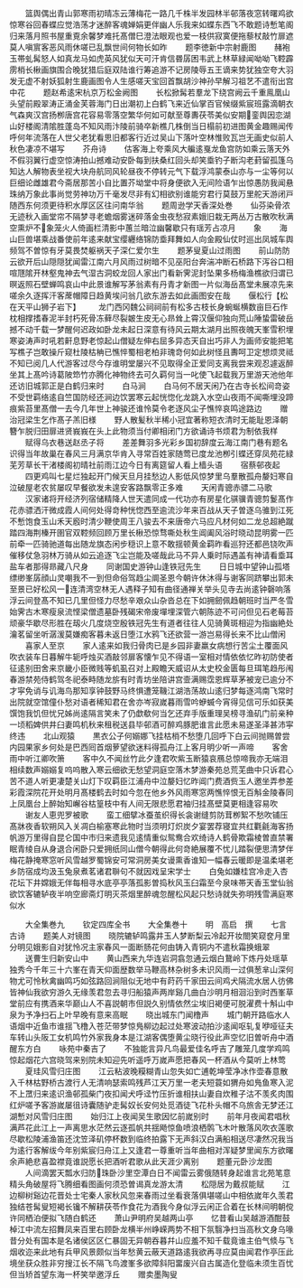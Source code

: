 <!-- { "loadSidebar": true } -->
　　篮舆偶出青山郭寒雨初晴冻云薄梅花一路几千株半发园林半邨落夜窓转曙鸡欲惊寒谷回春蝶应觉浩荡才迷醉客魂婵娟更伴幽人乐我来如蝶东西飞不敢题诗慙笔阁归来落月照书屋重覔余馨梦难托髙僧巳澄法眼观也爱一枝供寂寞便拖藜杖敲竹扉遮莫人嗔賔客恶风雨休嗟已乱飘世间何物长如昨
　　题李徳新中宗射鹿图
　　赭袍玉帯虬髯怒人如真龙马如虎英风犹似天可汗肯信昬孱困韦武上林草緑闻呦呦飞鞚霹雳梢长楸画旗围合晚犹猎后庭双陆谁行筹追游不记房陵辱五王谪来势犹独空夸大羽发无虚不射妖狐射生鹿画图令人生感嗟天宝回首飘胡沙神孙早解习祖艺不遣衔出宫中花
　　题赵希逺宋杭京万松金阙图
　　长松掀髯若羣龙下绕宫阙云千重鳯凰山头望前殿翠涛正涌金芙蓉海门日出潮初上白鹤飞来近仙掌百官候缀紫宸班露滴朝衣气森爽汉宫扬栁唐宫花容易零落空繁华何如可献至尊夀茯苓美似安期銮舆因恋湖山好楼阁清隂胜蓬岛不知风雨汴陵前骑卒新樵几株倒当日榻前初进图黄金趣赐闻传呼何年流落在人世父老犹看思旧都客行近过吴山下落叶空林惟败瓦岂无画史似前人秋色凄凉不堪写
　　芥舟诗
　　估客海上夸乘风大艑逺戛龙鱼宫防如乘云落天外不假羽翼行虚空惊涛拍山撼难动安卧每到扶桑红回头却笑埀钓子断沟老葑留孤篷乌知达人解物表坐视大块舟航同风轮昼夜不停转元气下载浮鸿蒙泰山亦与一尘等何以巨细论雌雄君今斋居那苦小自比置芥坳堂中将身便欲入无间险语乍出惊愚防我闻悬珠纳万象此事尚觉劳神功万千毫发尽非有幻相欲别谁能穷君行莫鼓万里舵天游闭戸随西东何须更待积水厚区区往问南华翁
　　题周逊学天香深处巻
　　仙芬染骨浓无迹秋入画堂帘不隔梦寻老蟾烟雾迷碎落金虫夜愁寂素娥旧栽无两丛万古散吹秋满空熏炉不象笼火人倚画栏清影中蕙兰暗泣幽馨歇只有瑶芳占凉月
　　象
　　海山巨兽堪乘战番使前年逺来献宝缨纒络锦防埀拜舞如人向金殿仙仗时巡出凤城车舆频驾不曽惊有牙莫畏焚躯祸天子深仁爱尔生
　　题茅叟夏山过雨图
　　前山防防云欲开后山隠隠犹闻雷江南六月风雨过树暗不见巫阳台奔湍冲断石桥路下泻谷口相喧豗隂开林壑鬼神去气湿古洞蛟龙回人家出门看新霁泥封坠果多杨梅渔樵欲归谓已暝返照石壁蝉鸣哀山中此景谁解写茅翁素有丹青才新图一片似海岳髙堂未展凉先来嗟余久逐挥汗客蓆帽障日趋黄埃问翁几欲东游去如此画图安在哉
　　偃松行【松在天平山狮子岩下】
　　龙门西冈魏公祠祠前有松多古枝长身蜿蜒横数亩巨石作枕相撑搘春泥半封朽死骨冻藓尽裂皴生皮无心昻耸上霄汉偃仰独向荒山陲蛰雷破岳撼不动千载一梦醒何迟政如卧龙未起日深意有待风云期太湖月出照夜魄天峯雪积埋寒姿涛声时吼若鼾息野老惊起山僧疑左伸右屈多异态天自出巧非人为画师安能把笔写樵子岂敢操斤窥杜陵枯柟已憔悴蜀相老柏非瑰竒何如此树怪且夀呵卫定想烦灵祗不知已阅几人代游客过尽今存谁明堂屡兴不见取得全正爱同支离我尝来观忍遽返醉坐其上髙吟诗葛陂笻竹亦腾化神物终去可久羁何当一叱使飞起载我万里游天池他年还访旧城郭正是白鹤归来时
　　白马涧
　　白马何不居天闲乃在古寺长松间竒姿不受世羁络逺自竺国防经还涧边饮罢寒云起恍惚化龙跳入水空山夜雨不闻嘶埋没蹄痕紫苔里髙僧一去今几年世上神骏还谁怜莫令老逐风尘子憔悴哀鸣途路边
　　赠治冠梁生乞作髙子羔旧様
　　野人散髪秋半稀小冠宜著称短衣清时无能耻恩泽朝簪乍脱归田扉进贤峩峩在头上此物须当付卿相闭门方欲诵诗书烦君为制依我样
　　赋得乌衣巷送赵丞子将
　　差差舞羽多光彩乡国初辞度云海江南门巷有题名识得当年故巢在春风三月满京华肯入寻常百姓家随莺已度龙池栁引蝶还穿凤苑花緑芜芳草长干渚楼阁初晴社前雨江边今日有离筵留人看上樯头语
　　宿蔡邨夜起
　　四更鸡叫七星烂独起开门候天旦月挂愁边人影低风惊梦里乌羣散孤舟嫠妇寒自泣破屋老农贫屡叹早餐欲发未遑安客路飘零正多难
　　天闲青骢赤骠二马歌
　　汉家诸将开经济列宿储精降人世天遣同成一代功亦有房星化骐骥青骢剪鬉髙作花赤骠洒汗微成霞人间何处得竒种恍惚西至逾流沙年来百战从天子曽逐乌骓到江死不慙饱食玉山禾天廏时清少鞭使周王八骏去不来唐帝六马应凡材何如二龙总超絶蹴踏四海荆榛开圉官双鞚频回顾万里长楸恐惊骛嘶处秋生阊阖风浴时晓动昆明雾一匹前牵一匹骑驰道每出随龙旗态闲步穏识上意不敢揺顿黄金羁昨看巡狩还都邑铙吹声催移仗急羽林万骑从如云追逐飞尘岂能及嗟哉此马不异人乗时际遇盖有神请看埀耳盐车者那得昻藏八尺身
　　同谢国史游钟山逢铁冠先生
　　日日城中望钟山孤塔缥缈峯孱顔山灵嘲我不一到但命俗驾趋尘阛圣恩今朝许休沐得与谢客同跻攀出郭未至景已好松风一连清湾空林无人遇释子知有曲径通禅关举头见寺去尚逺钟磬响落浮云间登髙不知已几里但怪力尽愁辛艰众山杂沓总在下如拥劒佩趋朝班时当严冬雪始霁古木寒瘦泉流悭梁僧遗墓卧残碣宋帝废墠埋深管六朝陈迹不可问但见石老莓苔顽豪华歇尽形胜在刼火几度烧空殷铁冠先生有道者往往人见骑黄斑相迎为指幽絶处瀹茗留坐听潺湲莫嫌痴客暮未返日堕江水鸦飞还欲营一游岂易得长来不比山僧闲
　　喜家人至京
　　家人逺来如我归骨肉已是乡园非妻羸女病想行苦尘土覆面风吹衣装车日暮解牛轭呼烛买酒敲邻扉客懐乍见不得语一室相对情依依忆昨初防使者征逺别田舍来京畿小臣微贱等虮虱召对上殿瞻天威诏从太史校金匮每旦珥笔趋彤闱春游禁苑侍鹤驾冬祀泰畤随龙旂有时青坊坐陪讲宫壸满赐霑恩辉草茅被宠已逾分不才寜免诮与讥海鸟那知享钟鼓野马终惧遭笼鞿江湖浩荡故山逺归梦每逐鸿南飞常时出院就空馆僮仆愁对语者稀知君在舍亦岑寂嵗暮雨雪吟蛜蝛今宵得见信可乐如获美馔饱我饥但忧兄姊尚逺隔言笑未了仍歔欷何当乞还弃手版重理吴榜寻渔矶门前亲种一顷稻婢供井臼妻鸣机秋来租税送县毕邨酒可醉鸡豚肥谁言此愿未易遂圣泽甚沛寜终违
　　北山观猿
　　黒衣公子何嫋娜飞挂枯梢不愁堕几回呼下白云间抛赐曽尝内园果家乡何处是巴西囘首烟萝望欲迷料得孤舟江上客月明少听一声啼
　　客舍雨中听江卿吹箫
　　客中久不闻丝竹此夕逢君吹紫玉断猿哀鴈总惊啼我亦无端泪相续数声嫋嫋复呜呜散入寒云细欲无愁望洞庭空落木梦游秦苑总荒芜曲中只诉君心苦不道人听更凄楚关山灯下叹羁臣江浦舟中泣嫠妇忆昨阊门费酒赀玉人邀坐弄参差彩霞深院花开处明月髙楼鹤去时如今忽在他乡外风雨寒窓两憔悴恨无百斛金陵春同上凤凰台上醉始知嶰谷枯篁枝中有人间无限悲愿君袖归挂髙壁莫更相逢容易吹
　　谢友人恵兜罗被歌
　　蛮工细擘冰蚕茧织得长衾谢缝剪防茸栁絮不愁吹铺压髙牀夜香软朔风入关凋白榆塞寒此物时当须明灯炽炭夕宴罢荐寝宜共红氍毹海客扬帆游万里得自昆仑国中市归来遗我见逺情重似鸳鸯合欢绮诗人鹤骨欺霜棱曽直禁署眠青绫自从身退合闲卧只爱拥纸同山僧今朝得此何竒絶展覆不忧儿踏裂便思清梦伴梅花静掩寒窓听风雪越罗蜀锦安可常洞房美女谩熏香谁知一幅春云暖即是温柔堪老乡防宿成均汲玉兔泉煮茗诸君聨句不就因戏呈宋学士
　　白兔如嫌桂宫冷走入杏花坛下井嫦娥无伴每相寻水底亭亭落孤影曽捣秋风玉臼霜至今泉味帯天香玉堂仙翁欲饮客辘轳夜半响空廊斋灯明灭茶烟里醉魂忽醒松风起只愁诗就失弥明残雪满庭寒似水


　　大全集巻九
　　钦定四库全书
　　大全集巻十
　　明　高启　撰
　　七言古诗
　　题美人对镜图
　　晓院辘轳鸣露井玉人梦断梨云冷起开妆閤笑窥奁月里分明见娥影自对犹怜况主家春风一面断肠花何由铸入青铜内不遣秋霜换蛾翠
　　送曹生归新安山中
　　黄山西来九华连岩洞翕忽通云烟白鵞岭下炼丹处瑶草独秀今千年三十六峯在青天仰面歴数举马鞭高林杂树多未识风雨一过俱葱芈山深何物尤可怜秋禽幽鸣巧如弦路回涧阻似无地中有莳药千家田云间鸡犬隔流水居人彷佛皆神仙我欲穷游久无缘羡君忽去寻归船猿声两岸谿几曲白沙明月相洄沿到时西峯草堂前应有携酒来华巅山人不喜説朝市但説久别情依然尘埃旧褐便可脱濯费十斛山中泉为予净扫石上叶早晚有意来高眠
　　晓出城东门闻橹声
　　城门朝开路临水人语烟中近鱼市谁揺飞橹入苍茫带梦惊鳬柳边起过处寒波动拍沙逺闻呕轧复咿哑征夫车转山头阪工女机鸣竹外家我身本是江湖客偶堕黄尘晓行役此声空忆旧曽听舟中酒醒东方白
　　咏苑中秦吉了
　　不独能言异凡鸟最爱佳名呼吉了雕笼几度学鸡鸣惊起烟花六宫晓驾来别院未知迎先听遥呼万嵗声愿把春风一杯酒从今莫听上林莺
　　夏珪风雪归庄图
　　江云粘波晚糢糊青山忽失如亡逋乾坤莹净冰作壶春意散入千林枯野桥古渡行人无清响瑟索鸣残芦江天万里一老夫短蓑如猬舟如鳬鱼寒入泥不上罛归来逺识渔邨孤柴门夜扣闻犬呼迳竹压折谁相扶山妻自炊稚子沽不羡炙肉围红炉嗟予客游嵗屡徂诗囊随驴走髯奴长安何处觅酒徒飞花朴头帽不乌旅舎无梦还江湖慙对风雪归庄图
　　始归江上夜闻吴生歌因忆前嵗别时
　　前年月夜闻君唱秋满芦花此江上一声离思水茫然云逐孤帆共揺飏惊鱼喷浪栖鹘飞木叶散落风吹衣莲歌尽歇松陵浦渔笛还沈笠泽矶停杯数到临终拍露下无声斜汉白满船相送尽凄然况我当为逺行客解绂今年别紫宸归舟江上又逢君一尊重听当年曲相对浑疑梦里闻东方欲曙余声絶悲喜盈襟竟谁説愿长把酒听君歌从此天涯少离别
　　题董元卧沙龙图
　　人间滴罢天瓢水归防珠卧沙里空潭白日不闻雷云雾俄随转身起谁言北苑笔意精头角破屋将飞腾细看图画何须恐曽谒真龙游太清
　　松隠居为戴叔能赋
　　江边柳树谿边花晋处士宅秦人家秋风忽来春雨过坐看衰落俱堪嗟山中相依嵗年久羡君独结苍髯叟短褐长镵不解耕茯苓作食花为酒我今身似浮云闲正合着在长林间明朝傥许同栖泊便拟飞随白鹤还
　　萧山尹明府吴越两山亭
　　忆昔看山吴越游酒酣鼓棹江中流左招舞凤来百里右顾卧龙横半州峥嵘两势不相下氛翳净扫当高秋文身乌喙昔分处有国本是名诸侯区区仁暴固无异朝吞暮幷山应羞不知千载竟谁主伯气倐与飞烟收迩来此地有兵甲风景颇似当年愁黄云蔽天道路逺我欲再寻应莫由闻君作亭压此境坐获众胜非穷搜江长不隔飞鸟渡峯多欲障斜阳畱废兴自古属造化登临未须生百忧但当矫首望东海一杯笑举邀浮丘
　　赠卖墨陶叟
